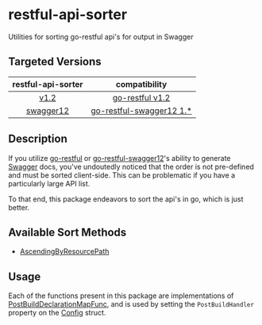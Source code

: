 # restful-api-sorter
Utilities for sorting go-restful api's for output in Swagger

## Targeted Versions

| restful-api-sorter | compatibility |
| :---: | :---: |
| [v1.2](https://github.com/myENA/restful-api-sorter/tree/v1.2) | [go-restful v1.2](https://github.com/emicklei/go-restful/tree/v1.2) |
| [swagger12](https://github.com/myENA/restful-api-sorter/tree/swagger12) | [go-restful-swagger12 1.*](https://github.com/emicklei/go-restful-swagger12/tree/1.0.1) |

## Description

If you utilize [go-restful](https://github.com/emicklei/go-restful) or [go-restful-swagger12](https://github.com/emicklei/go-restful-swagger12)'s ability to generate [Swagger](http://swagger.io/)
docs, you've undoutedly noticed that the order is not pre-defined and must be sorted client-side.  This can be
problematic if you have a particularly large API list.

To that end, this package endeavors to sort the api's in go, which is just better.

## Available Sort Methods

- [AscendingByResourcePath](./sorters.go#L8)

## Usage

Each of the functions present in this package are implementations of 
[PostBuildDeclarationMapFunc](https://github.com/emicklei/go-restful/blob/v1.2/swagger/config.go#L10), and is used
by setting the `PostBuildHandler` property on the 
[Config](https://github.com/emicklei/go-restful/blob/v1.2/swagger/config.go#L12) struct.
